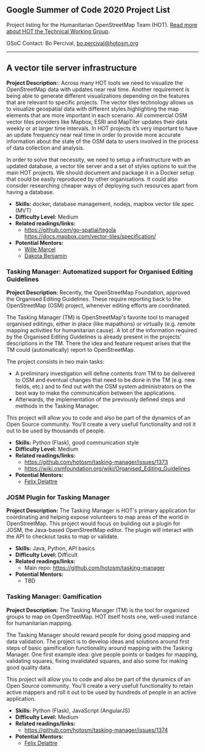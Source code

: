 ## Google Summer of Code 2020 Project List

Project listing for the Humanitarian OpenStreetMap Team (HOT). [Read more about HOT the Technical Working Group](project-ideas/google-soc/about.md). 

GSoC Contact: Bo Percival, bo.percival@hotosm.org

****


## A vector tile server infrastructure

**Project Description:**: Across many HOT tools we need to visualize the OpenStreetMap data with updates near real time. Another requirement is being able to generate different visualizations depending on the features that are relevant to specific projects. The vector tiles technology allows us to visualize geospatial data with different styles highlighting the map elements that are more important in each scenario. All commercial OSM vector tiles providers like Mapbox, ESRI and MapTiler updates their data weekly or at larger time intervals. In HOT projects it’s very important to have an update frequency near real time in order to provide more accurate information about the state of the OSM data to users involved in the process of data collection and analysis.

In order to solve that necessity, we need to setup a infrastructure with an updated database, a vector tile server and a set of styles options to suit the main HOT projects. We should document and package it in a Docker setup that could be easily reproduced by other organisations. It could also consider researching cheaper ways of deploying such resources apart from having a database.

- **Skills:** docker, database management, nodejs, mapbox vector tile spec (MVT)
- **Difficulty Level:** Medium
- **Related readings/links:** 
  - https://github.com/go-spatial/tegola https://docs.mapbox.com/vector-tiles/specification/ 
- **Potential Mentors:** 
  - [Wille Marcel](https://github.com/willemarcel)
  - [Dakota Benjamin](https://github.com/dakotabenjamin)


### Tasking Manager: Automatized support for Organised Editing Guidelines

**Project Description:** Recently, the OpenStreetMap Foundation, approved the Organised Editing Guidelines. These require reporting back to the OpenStreetMap (OSM) project, whenever editing efforts are coordinated. 

The Tasking Manager (TM) is OpenStreetMap's favorite tool to managed organised editings, either in place (like mapathons) or virtually (e.g. remote mapping activities for humanitarian cause). A lot of the information required by the Organised Editing Guidelines is already present in the projects' descriptions in the TM. There the idea and feature request arises that the TM could (automatically) report to OpenStreetMap.

The project consists in two main tasks:
  - A preliminary investigation will define contents from TM to be delivered to OSM and eventual changes that need to be done in the TM (e.g. new fields, etc.) and to find out with the OSM system administrators on the best way to make the communication between the applications.
  - Afterwards, the implementation of the previously defined steps and methods in the Tasking Manager.

This project will allow you to code and also be part of the dynamics of an Open Source community. You'll create a very usefull functionality and roll it out to be used by thousands of people.

- **Skills:** Python (Flask), good communication style
- **Difficulty Level:** Medium
- **Related readings/links:** 
  - https://github.com/hotosm/tasking-manager/issues/1373
  - https://wiki.osmfoundation.org/wiki/Organised_Editing_Guidelines
- **Potential Mentors:** 
  - [Felix Delattre](https://github.com/xamanu)

### JOSM Plugin for Tasking Manager

**Project Description:** The Tasking Manager is HOT's primary application for coordinating and helping expose volunteers to map areas of the world in OpenStreetMap. This project would focus on building out a plugin for JOSM, the Java-based OpenStreetMap editor. The plugin will interact with the API to checkout tasks to map or validate. 
- **Skills:** Java, Python, API basics
- **Difficulty Level:** Difficult
- **Related readings/links:** 
  - Main repo: https://github.com/hotosm/tasking-manager
- **Potential Mentors:** 
  - TBD


### Tasking Manager: Gamification

**Project Description:** The Tasking Manager (TM) is the tool for organized groups to map on OpenStreetMap. HOT itself hosts one, well-used instance for humanitarian mapping.

The Tasking Manager should reward people for doing good mapping and data validation. The project is to develop ideas and solutions around first steps of basic gamification functionality around mapping with the Tasking Manager.
One first example idea: give people points or badges for mapping, validating squares, fixing invalidated squares, and also some for making good quality data.

This project will allow you to code and also be part of the dynamics of an Open Source community. You'll create a very usefull functionality to retain active mappers and roll it out to be used by hundreds of people in an active application.

- **Skills:** Python (Flask), JavaScript (AngularJS)
- **Difficulty Level:** Medium
- **Related readings/links:** 
  - https://github.com/hotosm/tasking-manager/issues/1374
- **Potential Mentors:** 
  - [Felix Delattre](https://github.com/xamanu)
